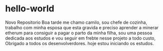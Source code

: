 # hello-world
Novo Repositorio
Boa tarde me chamo camilo, sou chefe de cozinha, trabalho com minha esposa que esta gravida  e preciso aprender a minerar etherum  para consiguir a pagar o parto da minha filha, sou uma pessoa dedicada aos estudos e vou seguir em frebte nesse projeto a todo custo, Obrigado a todos os desenvolverdores.
hoje estou iniciando os estudos.
